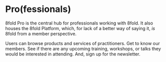 # Pro\(fessionals\)

8fold Pro is the central hub for professionals working with 8fold. It also houses the 8fold Platform, which, for lack of a better way of saying it, _is_ 8fold from a member perspective.

Users can browse products and services of practitioners. Get to know our members. See if there are any upcoming training, workshops, or talks they would be interested in attending. And, sign up for the newsletter.

